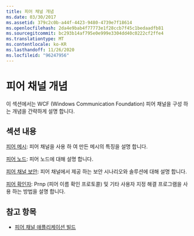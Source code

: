 ```yaml
---
title: 피어 채널 개념
ms.date: 03/30/2017
ms.assetid: 379c2c0b-a44f-4423-9480-4739e7f18614
ms.openlocfilehash: 2da4e9bab4f77773e1f28ccb7f45c1bedaadfb81
ms.sourcegitcommit: bc293b14af795e0e999e3304dd40c0222cf2ffe4
ms.translationtype: MT
ms.contentlocale: ko-KR
ms.lasthandoff: 11/26/2020
ms.locfileid: "96247956"
---
```

# <a name="peer-channel-concepts"></a>피어 채널 개념

이 섹션에서는 WCF (Windows Communication Foundation) 피어 채널을 구성 하는 개념을 간략하게 설명 합니다.  
  
## <a name="in-this-section"></a>섹션 내용  

 [피어 메시](peer-meshes.md): 피어 채널을 사용 하 여 만든 메시의 특징을 설명 합니다.  
  
 [피어 노드](peer-nodes.md): 피어 노드에 대해 설명 합니다.  
  
 [피어 채널 보안](peer-channel-security.md): 피어 채널에서 제공 하는 보안 시나리오와 솔루션에 대해 설명 합니다.  
  
 [피어 확인자](peer-resolvers.md): Prnp (피어 이름 확인 프로토콜) 및 기타 사용자 지정 해결 프로그램을 사용 하는 방법을 설명 합니다.  
  
## <a name="see-also"></a>참고 항목

- [피어 채널 애플리케이션 빌드](building-a-peer-channel-application.md)
